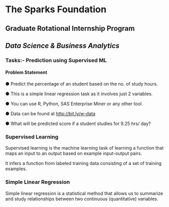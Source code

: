 # The Sparks Foundation


## Graduate Rotational Internship Program

## *Data Science & Business Analytics*
 
### Tasks:- Prediction using Supervised ML 

#### Problem Statement
● Predict the percentage of an student based on the no. of study hours.

● This is a simple linear regression task as it involves just 2 variables.

● You can use R, Python, SAS Enterprise Miner or any other tool

● Data can be found at http://bit.ly/w-data

● What will be predicted score if a student studies for 9.25 hrs/ day?

### Supervised  Learning

Supervised learning is the machine learning task of learning a function that maps an input to an output based on example input-output pairs. 

It infers a function from labeled training data consisting of a set of training examples.

### Simple Linear Regression

Simple linear regression is a statistical method that allows us to summarize and study relationships between two continuous (quantitative) variables.
